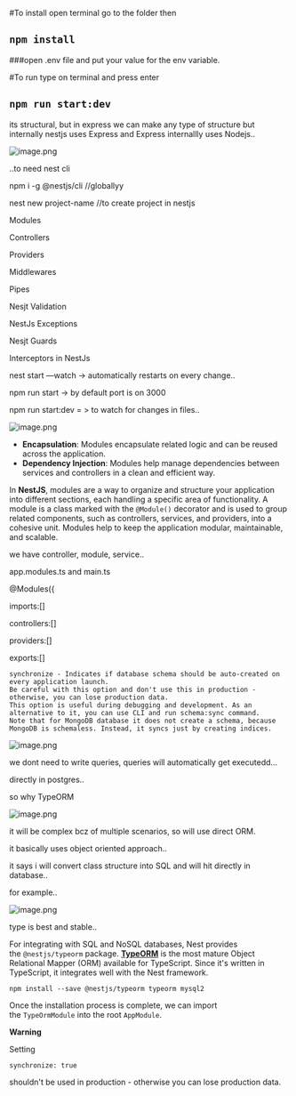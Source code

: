#To install open terminal go to the folder then
## `npm install`

###open .env file and put your value for the env variable.


#To run type on terminal and press enter
## `npm run start:dev`




its structural, but in express we can make any type of structure but internally nestjs uses Express and Express internallly uses Nodejs..

![image.png](https://prod-files-secure.s3.us-west-2.amazonaws.com/89c0cbc9-a206-4995-a565-96972074f6fa/284d0f10-4323-4bee-b08b-f3725fc8f4ff/image.png)

..to need nest cli

npm i -g @nestjs/cli     //globallyy

nest new project-name    //to create project in nestjs

Modules

Controllers

Providers

Middlewares

Pipes

Nesjt Validation 

NestJs Exceptions

Nesjt Guards

Interceptors in NestJs

nest start —watch →  automatically restarts on every change..

npm run start → by default port is on 3000

npm run start:dev = > to watch for changes in files..

![image.png](https://prod-files-secure.s3.us-west-2.amazonaws.com/89c0cbc9-a206-4995-a565-96972074f6fa/aa570da2-639e-49c7-a144-4a10a124573d/image.png)

- **Encapsulation**: Modules encapsulate related logic and can be reused across the application.
- **Dependency Injection**: Modules help manage dependencies between services and controllers in a clean and efficient way.

In **NestJS**, modules are a way to organize and structure your application into different sections, each handling a specific area of functionality. A module is a class marked with the `@Module()` decorator and is used to group related components, such as controllers, services, and providers, into a cohesive unit. Modules help to keep the application modular, maintainable, and scalable.

we have controller, module, service..

app.modules.ts and main.ts

@Modules({

imports:[]

controllers:[]

providers:[]

exports:[]

```
synchronize - Indicates if database schema should be auto-created on every application launch.
Be careful with this option and don't use this in production - otherwise, you can lose production data.
This option is useful during debugging and development. As an alternative to it, you can use CLI and run schema:sync command.
Note that for MongoDB database it does not create a schema, because MongoDB is schemaless. Instead, it syncs just by creating indices.
```

![image.png](https://prod-files-secure.s3.us-west-2.amazonaws.com/89c0cbc9-a206-4995-a565-96972074f6fa/faec61df-4dcd-462d-a74f-24df254d4c8b/image.png)

we dont need to write queries, queries will automatically get executedd…

directly in postgres..

so why TypeORM

![image.png](https://prod-files-secure.s3.us-west-2.amazonaws.com/89c0cbc9-a206-4995-a565-96972074f6fa/2d0adb22-43c5-4855-8bb2-2137219d9b25/image.png)

it will be complex bcz of multiple scenarios, so will use direct ORM.

it basically uses object oriented approach..

it says i will convert class structure  into SQL and will hit directly in database..

for example..

![image.png](https://prod-files-secure.s3.us-west-2.amazonaws.com/89c0cbc9-a206-4995-a565-96972074f6fa/797b7c63-cfab-41e7-80be-5fd559cf6503/image.png)

type is best and stable..

For integrating with SQL and NoSQL databases, Nest provides the `@nestjs/typeorm` package. [**TypeORM**](https://github.com/typeorm/typeorm) is the most mature Object Relational Mapper (ORM) available for TypeScript. Since it's written in TypeScript, it integrates well with the Nest framework.

`npm install --save @nestjs/typeorm typeorm mysql2`

Once the installation process is complete, we can import the `TypeOrmModule` into the root `AppModule`.

**Warning**

Setting

```
synchronize: true
```

shouldn't be used in production - otherwise you can lose production data.


